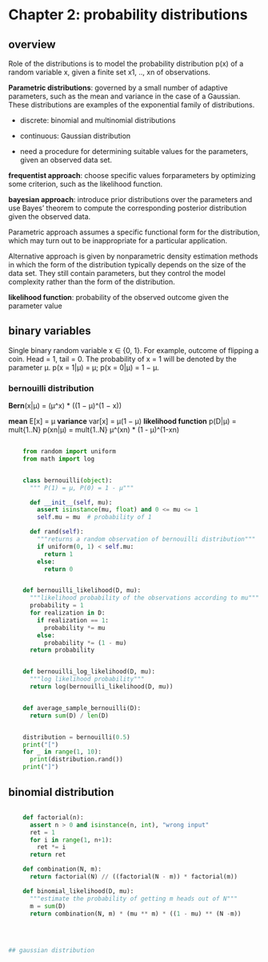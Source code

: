 # Chapter 2: probability distributions


## overview


Role of the distributions is to model the probability distribution p(x) of
a random variable x, given a finite set x1, .., xn of observations.


**Parametric distributions**: governed by a small number of adaptive parameters, such as the mean and variance in
the case of a Gaussian. These distributions are examples of the exponential family of distributions.

- discrete: binomial and multinomial distributions
- continuous: Gaussian distribution

- need a procedure for determining suitable values for the parameters, given an observed data set.

**frequentist approach**: choose specific values forparameters
by optimizing some criterion, such as the likelihood function.

**bayesian approach**: introduce prior distributions over the parameters and use
Bayes’ theorem to compute the corresponding posterior distribution given the observed data.


Parametric approach assumes a specific functional form for the distribution,
which may turn out to be inappropriate for a particular application.


Alternative approach is given by nonparametric density estimation methods in which
the form of the distribution typically depends on the size of the data
set. They still contain parameters, but they control the model complexity
rather than the form of the distribution.


**likelihood function**: probability of the observed outcome given the parameter value


## binary variables


Single binary random variable x ∈ {0, 1}.
For example, outcome of flipping a coin.
Head = 1, tail = 0.
The probability of x = 1 will be denoted by the parameter μ.
p(x = 1|μ) = μ; p(x = 0|μ) = 1 − μ.


### bernouilli distribution


**Bern**(x|μ) = (μ^x) * ((1 − μ)^(1 − x))

**mean** E[x] = μ
**variance** var[x] = μ(1 − μ)
**likelihood function** p(D|μ) = mult{1..N} p(xn|μ) = mult{1..N} μ^(xn) * (1 - μ)^(1-xn)



~~~python

    from random import uniform
    from math import log


    class bernouilli(object):
      """ P(1) = μ, P(0) = 1 - μ"""

      def __init__(self, mu):
        assert isinstance(mu, float) and 0 <= mu <= 1
        self.mu = mu  # probability of 1

      def rand(self):
        """returns a random observation of bernouilli distribution"""
        if uniform(0, 1) < self.mu:
          return 1
        else:
          return 0


    def bernouilli_likelihood(D, mu):
      """likelihood probability of the observations according to mu"""
      probability = 1
      for realization in D:
        if realization == 1:
          probability *= mu
        else:
          probability *= (1 - mu)
      return probability


    def bernouilli_log_likelihood(D, mu):
      """log likelihood probability"""
      return log(bernouilli_likelihood(D, mu))


    def average_sample_bernouilli(D):
      return sum(D) / len(D)


    distribution = bernouilli(0.5)
    print("[")
    for _ in range(1, 10):
      print(distribution.rand())
    print("]")

~~~


## binomial distribution


~~~python

    def factorial(n):
      assert n > 0 and isinstance(n, int), "wrong input"
      ret = 1
      for i in range(1, n+1):
        ret *= i
      return ret

    def combination(N, m):
      return factorial(N) // ((factorial(N - m)) * factorial(m))

    def binomial_likelihood(D, mu):
      """estimate the probability of getting m heads out of N"""
      m = sum(D)
      return combination(N, m) * (mu ** m) * ((1 - mu) ** (N -m))
      
      

    
## gaussian distribution




















